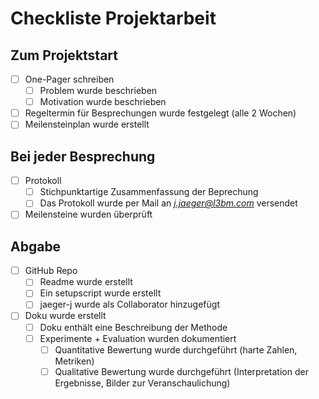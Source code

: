 # Checkliste Projektarbeit

## Zum Projektstart
* [ ] One-Pager schreiben
  * [ ] Problem wurde beschrieben
  * [ ] Motivation wurde beschrieben
* [ ] Regeltermin für Besprechungen wurde festgelegt (alle 2 Wochen)
* [ ] Meilensteinplan wurde erstellt

## Bei jeder Besprechung
* [ ] Protokoll
  * [ ] Stichpunktartige Zusammenfassung der Beprechung
  * [ ] Das Protokoll wurde per Mail an *j.jaeger@l3bm.com* versendet
* [ ] Meilensteine wurden überprüft

## Abgabe
* [ ] GitHub Repo
  * [ ] Readme wurde erstellt
  * [ ] Ein setupscript wurde erstellt
  * [ ] jaeger-j wurde als Collaborator hinzugefügt
* [ ] Doku wurde erstellt
  * [ ] Doku enthält eine Beschreibung der Methode
  * [ ] Experimente + Evaluation wurden dokumentiert
    * [ ] Quantitative Bewertung wurde durchgeführt (harte Zahlen, Metriken)
    * [ ] Qualitative Bewertung wurde durchgeführt (Interpretation der Ergebnisse, Bilder zur Veranschaulichung)
